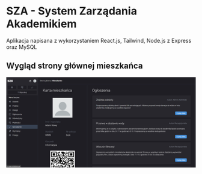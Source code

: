 # SZA - System Zarządania Akademikiem

Aplikacja napisana z wykorzystaniem React.js, Tailwind, Node.js z Express oraz MySQL

## Wygląd strony głównej mieszkańca

![Screenshot of inhabitant dashboard](./src/assets/images/4.png)
